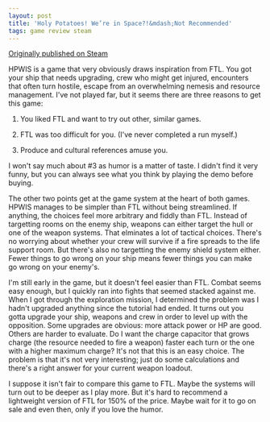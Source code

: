 ```yaml
---
layout: post
title: 'Holy Potatoes! We’re in Space?!&mdash;Not Recommended'
tags: game review steam
---
```


[Originally published on Steam](https://steamcommunity.com/id/jlericson/recommended/505730/)


 HPWIS is a game that very obviously draws inspiration from FTL. You got your ship that needs upgrading, crew who might get injured, encounters that often turn hostile, escape from an overwhelming nemesis and resource management. I've not played far, but it seems there are three reasons to get this game:
 

 

 1. You liked FTL and want to try out other, similar games.
 

 

 2. FTL was too difficult for you. (I've never completed a run myself.)
 

 

 3. Produce and cultural references amuse you.
 

 

 I won't say much about #3 as humor is a matter of taste. I didn't find it very funny, but you can always see what you think by playing the demo before buying.
 

 

 The other two points get at the game system at the heart of both games. HPWIS manages to be simpler than FTL without being streamlined. If anything, the choices feel more arbitrary and fiddly than FTL. Instead of targetting rooms on the enemy ship, weapons can either target the hull or one of the weapon systems. That elminates a lot of tactical choices. There's no worrying about whether your crew will survive if a fire spreads to the life support room. But there's also no targetting the enemy shield system either. Fewer things to go wrong on your ship means fewer things you can make go wrong on your enemy's.
 

 

 I'm still early in the game, but it doesn't feel easier than FTL. Combat seems easy enough, but I quickly ran into fights that seemed stacked against me. When I got through the exploration mission, I determined the problem was I hadn't upgraded anything since the tutorial had ended. It turns out you gotta upgrade your ship, weapons and crew in order to level up with the opposition. Some upgrades are obvious: more attack power or HP are good. Others are harder to evaluate. Do I want the charge capacitor that grows charge (the resource needed to fire a weapon) faster each turn or the one with a higher maximum charge? It's not that this is an easy choice. The problem is that it's not very interesting; just do some calculations and there's a right answer for your current weapon loadout.
 

 

 I suppose it isn't fair to compare this game to FTL. Maybe the systems will turn out to be deeper as I play more. But it's hard to recommend a lightweight version of FTL for 150% of the price. Maybe wait for it to go on sale and even then, only if you love the humor.
